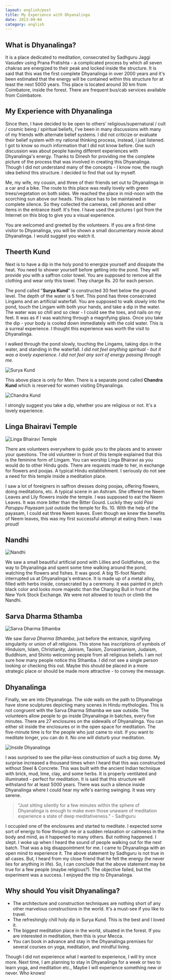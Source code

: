 ```yaml
---
layout: english/post
title: My Experience with Dhyanalinga
date: 2013-09-04
category: english
---
```


## What is Dhyanalinga?

It is a place dedicated to meditation, consecrated by Sadhguru Jaggi Vasudev using Prana Pratishta - a complicated process by which all seven chakras are energized to their peak and locked inside the structure. It is said that this was the first complete Dhyanalinga in over 2000 years and it's been estimated that the energy will be contained within this structure for at least the next 5000 years. This place is located around 30 km from Coimbatore, inside the forest. There are frequent bus/cab services available from Coimbatore.

## My Experience with Dhyanalinga

Since then, I have decided to be open to others' religious/supernatural / cult / cosmic being / spiritual beliefs, I've been in many discussions with many of my friends with alternate belief systems. I did not criticize or evaluate their belief system with my rational thinking process, instead, I just listened. I got to know so much information that I did not know before. One such discussion was about people having different experiences with Dhyanalinga's energy. Thanks to Dinesh for providing me the complete picture of the process that was involved in creating this Dhyanalinga. Though I did not understand many of the concepts - I know now, the rough idea behind this structure. I decided to find that out by myself.

Me, my wife, my cousin, and three of their friends set out to Dhyanalinga in a car and a bike. The route to this place was really lovely with green trees/vegetation on both sides. We reached the place in mid-noon with the scorching sun above our heads. This place has to be maintained in complete silence. So they collected the cameras, cell phones and other items in the entrance itself. It's free. I have used the pictures I got from the Internet on this blog to give you a visual experience.

You are welcomed and greeted by the volunteers. If you are a first-time visitor to Dhyanalinga, you will be shown a small documentary movie about Dhyanalinga. I would suggest you watch it.

## Theerth Kund

Next is to have a dip in the holy pond to energize yourself and dissipate the heat. You need to shower yourself before getting into the pond. They will provide you with a saffron color towel. You are supposed to remove all the clothing and wear only this towel. They charge Rs. 20 for each person.

The pond called "<b>Surya Kund</b>" is constructed 30 feet below the ground level. The depth of the water is 5 feet. This pond has three consecrated Lingams and an artificial waterfall. You are supposed to walk slowly into the pond, touch the Lingam with both your hands, and take a dip in the water. The water was so chill and so clear - I could see the toes, and nails on my feet. It was as if I was watching through a magnifying glass. Once you take the dip - your body is cooled down immediately with the cold water. This is a surreal experience. I thought this experience was worth the visit to Dhyanalinga.

I walked through the pond slowly, touching the Lingams, taking dips in the water, and standing in the waterfall. *I did not feel anything spiritual - but it was a lovely experience. I did not feel any sort of energy passing through me.*

![Surya Kund]({{site.english.img-path}}/dhyanalinga-suryakund.jpg)

This above place is only for Men. There is a separate pond called <b>Chandra Kund</b> which is reserved for women visiting Dhyanalinga.

![Chandra Kund]({{site.english.img-path}}/dhyanalinga-chandrakund.jpg)

I strongly suggest you take a dip, whether you are religious or not. It's a lovely experience.

## Linga Bhairavi Temple

![Linga Bhairavi Temple]({{site.english.img-path}}/dhyanalinga-linga-bhairavi-temple.jpg)

There are volunteers everywhere to guide you to the places and to answer your questions. The old volunteer in front of this temple explained that this is the feminine form of Lingam. You can worship Linga Bhairavi as you would do to other Hindu gods. There are requests made to her, in exchange for flowers and poojas. A typical Hindu establishment. I seriously do not see a need for this temple inside a meditation place.

I saw a lot of foreigners in saffron dresses doing poojas, offering flowers, doing meditations, etc. A typical scene in an Ashram. She offered me Neem Leaves and Lily flowers inside the temple. I was supposed to eat the Neem Leaves. It was more bitter than the Bitter Gourd. Luckily they sold *Pasi Paruppu Payasam* just outside the temple for Rs. 10. With the help of the payasam, I could eat three Neem leaves. Even though we knew the benefits of Neem leaves, this was my first successful attempt at eating them. I was proud!

## Nandhi

![Nandhi]({{site.english.img-path}}/dhyanalinga-nandi.jpg)

We saw a small beautiful artificial pond with Lillies and Goldfishes, on the way to Dhyanalinga and spent some time walking around the pond, watching the flowers and fishes. It was good. A big 15-foot Nandhi interrupted us at Dhyanalinga's entrance. It is made up of a metal alloy, filled with herbs inside, consecrated by a ceremony. It was painted in pitch black color and looks more majestic than the Charging Bull in front of the New York Stock Exchange. We were not allowed to touch or climb the Nandhi.

## Sarva Dharma Sthamba

![Sarva Dharma Sthamba]({{site.english.img-path}}/dhyanalinga-sarva-dharma-sthamba.jpg)

We saw *Sarva Dharma Sthamba*, just before the entrance, signifying singularity or union of all religions. This stone has inscriptions of symbols of Hinduism, Islam, Christianity, Jainism, Taoism, Zoroastrianism, Judaism, Buddhism, and Shinto welcoming people from all religious beliefs. I am not sure how many people notice this Sthamba. I did not see a single person looking or checking this out. Maybe this should be placed in a more strategic place or should be made more attractive - to convey the message.

## Dhyanalinga

Finally, we are into Dhyanalinga. The side walls on the path to Dhyanalinga have stone sculptures depicting many scenes in Hindu mythologies. This is not congruent with the Sarva Dharma Sthamba we saw outside. The volunteers allow people to go inside Dhyanalinga in batches, every five minutes. There are 27 enclosures on the sidewalls of Dhyanalinga. You can either sit inside the enclosures or in the open space for meditation. The five-minute time is for the people who just came to visit. If you want to meditate longer, you can do it. No one will disturb your meditation.

![Inside Dhyanalinga]({{site.english.img-path}}/inside-dhyanalinga.jpg)

I was surprised to see the pillar-less construction of such a big dome. My surprise increased a thousand times when I heard that this was constructed without Steel & Concrete. This was built with the ancient Indian technique with brick, mud, lime, clay, and some herbs. It is properly ventilated and illuminated - perfect for meditation. It is said that this structure will withstand for at least 5000 years. There was such a silence inside Dhyanalinga where I could hear my wife's earring swinging. It was very serene.

> "Just sitting silently for a few minutes within the sphere of Dhyanalinga is enough to make even those unaware of meditation experience a state of deep meditativeness." - Sadhguru

I occupied one of the enclosures and started to meditate. I expected some sort of energy to flow through me or a sudden relaxation or calmness in the body and mind, as it happened to many others. But nothing happened. I slept. I woke up when I heard the sound of people walking out for the next batch. That was a big disappointment for me. I came to Dhyanalinga with an open mind to experience it. The above statement by Sadhguru is not true in all cases. But, I heard from my close friend that he felt the energy (he never lies for anything in life). So, I can conclude that the above statement may be true for a few people (maybe religious?). The objective failed, but the experiment was a success. I enjoyed the trip to Dhyanalinga.

## Why should You visit Dhyanalinga?

* The architecture and construction techniques are nothing short of any other marvelous constructions in the world. It's a must-see if you like to travel.
* The refreshingly chill holy dip in Surya Kund. This is the best and I loved it.
* The biggest meditation place in the world, situated in the forest. If you are interested in meditation, then this is your Mecca.
* You can book in advance and stay in the Dhyanalinga premises for several courses on yoga, meditation, and mindful living.

Though I did not experience what I wanted to experience, I will try once more. Next time, I am planning to stay in Dhyanalinga for a week or two to learn yoga, and meditation etc., Maybe I will experience something new or never. Who knows!
